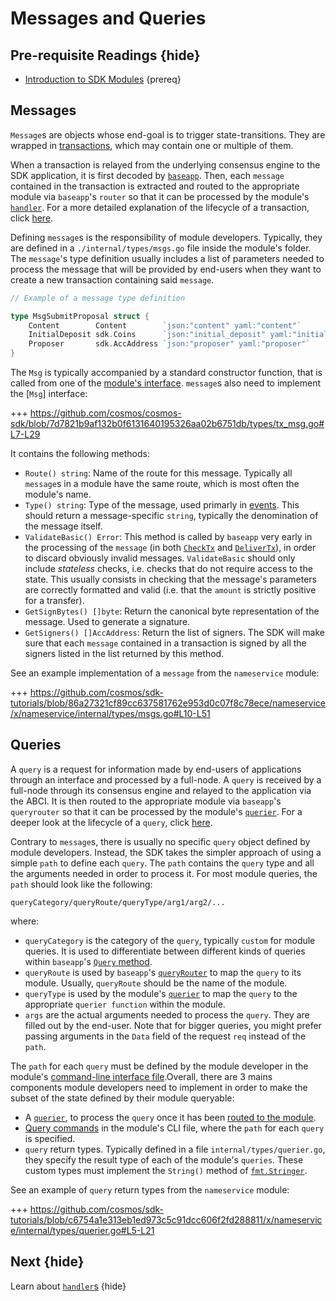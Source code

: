 <!--
order: 3
synopsis: "`Message`s and `Queries` are the two primary objects handled by modules. Most of the core components defined in a module, like `handler`s, `keeper`s and `querier`s, exist to process `message`s and `queries`."
-->

# Messages and Queries

## Pre-requisite Readings {hide}

- [Introduction to SDK Modules](./intro.md) {prereq}

## Messages

`Message`s are objects whose end-goal is to trigger state-transitions. They are wrapped in [transactions](../core/transactions.md), which may contain one or multiple of them. 

When a transaction is relayed from the underlying consensus engine to the SDK application, it is first decoded by [`baseapp`](../core/baseapp.md). Then, each `message` contained in the transaction is extracted and routed to the appropriate module via `baseapp`'s `router` so that it can be processed by the module's [`handler`](./handler.md). For a more detailed explanation of the lifecycle of a transaction, click [here](../basics/tx-lifecycle.md). 

Defining `message`s is the responsibility of module developers. Typically, they are defined in a `./internal/types/msgs.go` file inside the module's folder. The `message`'s type definition usually includes a list of parameters needed to process the message that will be provided by end-users when they want to create a new transaction containing said `message`.

```go
// Example of a message type definition

type MsgSubmitProposal struct {
	Content        Content        `json:"content" yaml:"content"`
	InitialDeposit sdk.Coins      `json:"initial_deposit" yaml:"initial_deposit"` 
	Proposer       sdk.AccAddress `json:"proposer" yaml:"proposer"`               
}
```

The `Msg` is typically accompanied by a standard constructor function, that is called from one of the [module's interface](./module-interfaces.md). `message`s also need to implement the [`Msg`] interface:

+++ https://github.com/cosmos/cosmos-sdk/blob/7d7821b9af132b0f6131640195326aa02b6751db/types/tx_msg.go#L7-L29

It contains the following methods:

- `Route() string`: Name of the route for this message. Typically all `message`s in a module have the same route, which is most often the module's name.
- `Type() string`: Type of the message, used primarly in [events](../core/events.md). This should return a message-specific `string`, typically the denomination of the message itself.
- `ValidateBasic() Error`: This method is called by `baseapp` very early in the processing of the `message` (in both [`CheckTx`](../core/baseapp.md#checktx) and [`DeliverTx`](../core/baseapp.md#delivertx)), in order to discard obviously invalid messages. `ValidateBasic` should only include *stateless* checks, i.e. checks that do not require access to the state. This usually consists in checking that the message's parameters are correctly formatted and valid (i.e. that the `amount` is strictly positive for a transfer).
- `GetSignBytes() []byte`: Return the canonical byte representation of the message. Used to generate a signature. 
- `GetSigners() []AccAddress`: Return the list of signers. The SDK will make sure that each `message` contained in a transaction is signed by all the signers listed in the list returned by this method. 

See an example implementation of a `message` from the `nameservice` module:

+++ https://github.com/cosmos/sdk-tutorials/blob/86a27321cf89cc637581762e953d0c07f8c78ece/nameservice/x/nameservice/internal/types/msgs.go#L10-L51

## Queries

A `query` is a request for information made by end-users of applications through an interface and processed by a full-node. A `query` is received by a full-node through its consensus engine and relayed to the application via the ABCI. It is then routed to the appropriate module via `baseapp`'s `queryrouter` so that it can be processed by the module's [`querier`](./querier.md). For a deeper look at the lifecycle of a `query`, click [here](../interfaces/query-lifecycle.md). 

Contrary to `message`s, there is usually no specific `query` object defined by module developers. Instead, the SDK takes the simpler approach of using a simple `path` to define each `query`. The `path` contains the `query` type and all the arguments needed in order to process it. For most module queries, the `path` should look like the following:

```
queryCategory/queryRoute/queryType/arg1/arg2/...
```

where:

- `queryCategory` is the category of the `query`, typically `custom` for module queries. It is used to differentiate between different kinds of queries within `baseapp`'s [`Query` method](../core/baseapp.md#query).
- `queryRoute` is used by `baseapp`'s [`queryRouter`](../core/baseapp.md#query-routing) to map the `query` to its module. Usually, `queryRoute` should be the name of the module.
- `queryType` is used by the module's [`querier`](./querier.md) to map the `query` to the appropriate `querier function` within the module. 
- `args` are the actual arguments needed to process the `query`. They are filled out by the end-user. Note that for bigger queries, you might prefer passing arguments in the `Data` field of the request `req` instead of the `path`. 

The `path` for each `query` must be defined by the module developer in the module's [command-line interface file](./module-interfaces.md#query-commands).Overall, there are 3 mains components module developers need to implement in order to make the subset of the state defined by their module queryable:

- A [`querier`](./querier.md), to process the `query` once it has been [routed to the module](../core/baseapp.md#query-routing). 
- [Query commands](./module-interfaces.md#query-commands) in the module's CLI file, where the `path` for each `query` is specified. 
- `query` return types. Typically defined in a file `internal/types/querier.go`, they specify the result type of each of the module's `queries`. These custom types must implement the `String()` method of [`fmt.Stringer`](https://golang.org/pkg/fmt/#Stringer). 

See an example of `query` return types from the `nameservice` module:

+++ https://github.com/cosmos/sdk-tutorials/blob/c6754a1e313eb1ed973c5c91dcc606f2fd288811/x/nameservice/internal/types/querier.go#L5-L21

## Next {hide}

Learn about [`handler`s](./handler.md) {hide}